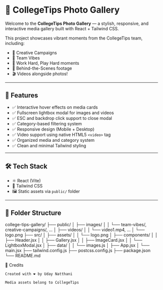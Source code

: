 # 📸 CollegeTips Photo Gallery

Welcome to the **CollegeTips Photo Gallery** — a stylish, responsive, and interactive media gallery built with React + Tailwind CSS.

This project showcases vibrant moments from the CollegeTips team, including:
- 🎨 Creative Campaigns  
- 🤝 Team Vibes  
- 🥳 Work Hard, Play Hard moments  
- 🎥 Behind-the-Scenes footage  
- 🎬 Videos alongside photos!

---

## 🚀 Features

- ✅ Interactive hover effects on media cards
- ✅ Fullscreen lightbox modal for images and videos
- ✅ ESC and backdrop click support to close modal
- ✅ Category-based filtering system
- ✅ Responsive design (Mobile + Desktop)
- ✅ Video support using native HTML5 `<video>` tag
- ✅ Organized media and category system
- ✅ Clean and minimal Tailwind styling

---

## 🛠 Tech Stack

- ⚛️ React (Vite)
- 🎨 Tailwind CSS
- 🖼️ Static assets via `public/` folder

---

## 📁 Folder Structure

college-tips-gallery/
├── public/
│ ├── images/
│ │ └── team-vibes/, creative-campaigns/, ...
│ ├── videos/
│ │ └── video1.mp4, ...
│ └── logo.png
├── src/
│ ├── assets/
│ │ └── logo.png
│ ├── components/
│ │ ├── Header.jsx
│ │ ├── Gallery.jsx
│ │ ├── ImageCard.jsx
│ │ └── LightboxModal.jsx
│ ├── data/
│ │ └── images.js
│ ├── App.jsx
│ └── main.jsx
├── tailwind.config.js
├── postcss.config.js
├── package.json
└── README.md

🙌 Credits

    Created with ❤️ by Uday Natthani

    Media assets belong to CollegeTips